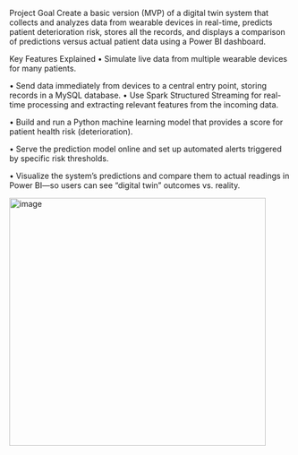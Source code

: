 Project Goal
Create a basic version (MVP) of a digital twin system that collects and analyzes data from wearable devices in real-time, predicts patient deterioration risk, stores all the records, and displays a comparison of predictions versus actual patient data using a Power BI dashboard.


Key Features Explained
•	Simulate live data from multiple wearable devices for many patients.

•	Send data immediately from devices to a central entry point, storing records in a MySQL database.
•	Use Spark Structured Streaming for real-time processing and extracting relevant features from the incoming data.

•	Build and run a Python machine learning model that provides a score for patient health risk (deterioration).

•	Serve the prediction model online and set up automated alerts triggered by specific risk thresholds.

•	Visualize the system’s predictions and compare them to actual readings in Power BI—so users can see “digital twin” outcomes vs. reality.

<img width="458" height="443" alt="image" src="https://github.com/user-attachments/assets/b09bc3fc-2bc4-4948-9190-8cf1cb768aeb" />


